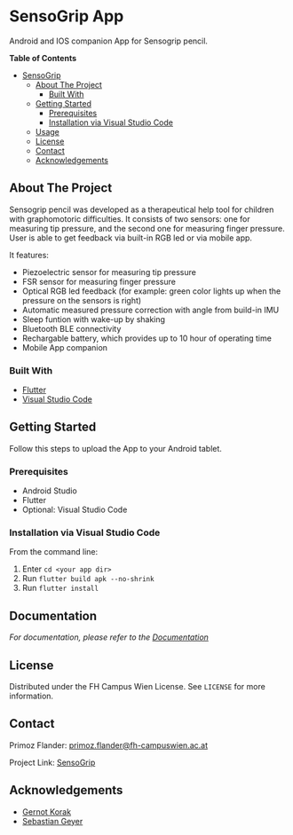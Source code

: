 # SensoGrip App

Android and IOS companion App for Sensogrip pencil.

**Table of Contents**

- [SensoGrip](#sensogrip)
  * [About The Project](#about-the-project)
    + [Built With](#built-with)
  * [Getting Started](#getting-started)
    + [Prerequisites](#prerequisites)
    + [Installation via Visual Studio Code](#installation-via-visual-studio-code)
  * [Usage](#usage)
  * [License](#license)
  * [Contact](#contact)
  * [Acknowledgements](#acknowledgements)

<!-- ABOUT THE PROJECT -->
## About The Project

Sensogrip pencil was developed as a therapeutical help tool for children with graphomotoric difficulties. It consists of two sensors: one for measuring tip pressure, and the second one for measuring finger pressure. User is able to get feedback via built-in RGB led or via mobile app.

It features:
* Piezoelectric sensor for measuring tip pressure
* FSR sensor for measuring finger pressure
* Optical RGB led feedback (for example: green color lights up when the pressure on the sensors is right)
* Automatic measured pressure correction with angle from build-in IMU
* Sleep funtion with wake-up by shaking
* Bluetooth BLE connectivity
* Rechargable battery, which provides up to 10 hour of operating time
* Mobile App companion

### Built With

* [Flutter](https://flutter.dev)
* [Visual Studio Code](https://code.visualstudio.com)



<!-- GETTING STARTED -->
## Getting Started

Follow this steps to upload the App to your Android tablet.

### Prerequisites

* Android Studio
* Flutter
* Optional: Visual Studio Code


### Installation via Visual Studio Code

From the command line:

1. Enter `cd <your app dir>`
2. Run `flutter build apk --no-shrink`
3. Run `flutter install`


<!-- USAGE EXAMPLES -->
## Documentation

_For documentation, please refer to the [Documentation](/documentation)_



<!-- LICENSE -->
## License

Distributed under the FH Campus Wien License. See `LICENSE` for more information.



<!-- CONTACT -->
## Contact

Primoz Flander: primoz.flander@fh-campuswien.ac.at

Project Link: [SensoGrip](https://github.com/primozflander/senso-grip)



<!-- ACKNOWLEDGEMENTS -->
## Acknowledgements
* [Gernot Korak](https://www.fh-campuswien.ac.at/forschung/forschende-von-a-z/personendetails/gernot-korak.html)
* [Sebastian Geyer](https://www.fh-campuswien.ac.at/forschung/forschende-von-a-z/personendetails/sebastian-geyer.html)
